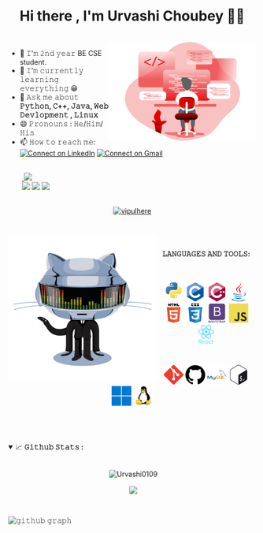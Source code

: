 <h1 align='center'>Hi there , I'm Urvashi Choubey 👋🏻</h1><br>

<a target="_blank">
  <img align="right" height="200" width="300" src="https://github.com/Urvashi0109/Urvashi0109/blob/main/icons/code.svg">
</a>

- 🔭 𝙸'𝚖 𝟸𝚗𝚍 𝚢𝚎𝚊𝚛 BE CSE student.
- 🌱 𝙸’𝚖 𝚌𝚞𝚛𝚛𝚎𝚗𝚝𝚕𝚢 𝚕𝚎𝚊𝚛𝚗𝚒𝚗𝚐 𝚎𝚟𝚎𝚛𝚢𝚝𝚑𝚒𝚗𝚐 😁
- 💬 𝙰𝚜𝚔 𝚖𝚎 𝚊𝚋𝚘𝚞𝚝 **𝙿𝚢𝚝𝚑𝚘𝚗, 𝙲++, 𝙹𝚊𝚟𝚊, 𝚆𝚎𝚋 𝙳𝚎𝚟𝚕𝚘𝚙𝚖𝚎𝚗𝚝 , 𝙻𝚒𝚗𝚞𝚡**
- 😄 𝙿𝚛𝚘𝚗𝚘𝚞𝚗𝚜 : 𝙷𝚎/𝙷𝚒𝚖/𝙷𝚒𝚜
- 📫 𝙷𝚘𝚠 𝚝𝚘 𝚛𝚎𝚊𝚌𝚑 𝚖𝚎: <span>[![Connect on LinkedIn](https://img.shields.io/badge/--linkedin?label=LinkedIn&logo=LinkedIn&style=social)](https://www.linkedin.com/in/urvashi-choubey-bbba18209//)   [![Connect on Gmail](https://img.shields.io/badge/--Gmail?label=Gmail&logo=Gmail&style=social)](mailto:urvashichoubey0121@gmail.com)</span>

<br/>
&emsp;&emsp;<a href="#">
    <img src="https://komarev.com/ghpvc/?username=Urvashi0109&color=blueviolet">
</a>

<br/>
&emsp;&emsp;<a href='https://www.codechef.com/users/ujju07'><img src='https://img.shields.io/badge/-CodeChef-5B4638?style=for-the-badge&logo=CodeChef&logoColor=white'/></a>
<a href='https://www.hackerrank.com/CoDeZ_0'><img src='https://img.shields.io/badge/-Hackerrank-2EC866?style=for-the-badge&logo=HackerRank&logoColor=white'/></a>
<a href='https://auth.geeksforgeeks.org/user/neofetch/practice/'><img src='https://img.shields.io/badge/-geeksforgeeks-080704?style=for-the-badge&logo=geeksforgeeks'/></a>

<br/>
<br/>

<p align="center"> <a href="https://github.com/ryo-ma/github-profile-trophy"><img src="https://github-profile-trophy.vercel.app/?username=vipulhere" alt="vipulhere" /></a> </p>

<!-- <p align="center">
  <a>
    <img align="center" src="https://github-readme-streak-stats.herokuapp.com/?user=Urvashi0109&theme=dark"/>
  </a>
</p> -->

<div align='center'>

#

<a target="_blank"><img align="left" height="300" width="300" alt="𝙶𝙸𝙵" src="https://github.com/Urvashi0109/Urvashi0109/blob/main/github.gif?raw=true"></a>
<br/>

**𝙻𝙰𝙽𝙶𝚄𝙰𝙶𝙴𝚂 𝙰𝙽𝙳 𝚃𝙾𝙾𝙻𝚂:**  
<br/>
<br/>

<code><img src="https://github.com/Urvashi0109/Urvashi0109/blob/main/icons/python-original.svg" alt="python" width="40" height="40"/></code> 
<code><img src="https://github.com/Urvashi0109/Urvashi0109/blob/main/icons/c-original.svg" alt="C" width="40" height="40"/></code>
<code><img src="https://github.com/Urvashi0109/Urvashi0109/blob/main/icons/cplusplus-original.svg" alt="C++" width="40" height="40"/></code> 
<code><img src="https://github.com/Urvashi0109/Urvashi0109/blob/main/icons/java-original.svg" alt="Java" width="40" height="40"/></code> 
<code><img src="https://github.com/Urvashi0109/Urvashi0109/blob/main/icons/html5-original-wordmark.svg" alt="html5" height="40"/></code> 
<code><img src="https://github.com/Urvashi0109/Urvashi0109/blob/main/icons/css3-original-wordmark.svg" alt="css3" height="40"/></code> 
<code><img src="https://github.com/Urvashi0109/Urvashi0109/blob/main/icons/bootstrap-plain-wordmark.svg" alt="bootstrap" height="40"/></code> 
<code><img src="https://github.com/Urvashi0109/Urvashi0109/blob/main/icons/javascript-original.svg" alt="JavaScript" width="40" height="40"/></code> 
<code><img src="https://github.com/Urvashi0109/Urvashi0109/blob/main/icons/react-original-wordmark.svg" alt="React" width="40" height="40"/></code> 
  #
<code><img src="https://github.com/Urvashi0109/Urvashi0109/blob/main/icons/git-scm-icon.svg" alt="git" width="40" height="40"/></code> 
<code><img src="https://github.com/Urvashi0109/Urvashi0109/blob/main/icons/github.svg" alt="github" width="40" height="40"/></code> 
<code><img src="https://github.com/Urvashi0109/Urvashi0109/blob/main/icons/mysql-original-wordmark.svg" alt="mysql" width="40" height="40"/></code>
<code><img src="https://github.com/Urvashi0109/Urvashi0109/blob/main/icons/gnu_bash-icon.svg" alt="bash" width="40" height="40"/></code>
<code><img src="https://github.com/Urvashi0109/Urvashi0109/blob/main/icons/win11.svg" alt="Win11" width="40" height="40"/></code>
<code><img src="https://github.com/Urvashi0109/Urvashi0109/blob/main/icons/linux-original.svg" alt="Linux" width="40" height="40"/></code>

<br/>

#

</div>

<details open="">
<summary>
  <g-emoji class="g-emoji" alias="chart_with_upwards_trend" fallback-src="https://github.githubassets.com/images/icons/emoji/unicode/1f4c8.png">📈</g-emoji>
  <strong>𝙶𝚒𝚝𝚑𝚞𝚋 𝚂𝚝𝚊𝚝𝚜 : </strong>
</summary>
<br>

<p align="center">&nbsp;<img align="center" src="https://github-readme-stats.vercel.app/api?theme=algolia&username=Urvashi0109&show_icons=true&locale=en" alt="Urvashi0109" /></p>
<p align="center">&nbsp;<img align="center" src="https://github-readme-stats.vercel.app/api/top-langs/?username=Urvashi0109&langs_count=15&layout=compact&hide_border=true&theme=algolia" /></p>
<br/>

![𝚐𝚒𝚝𝚑𝚞𝚋 𝚐𝚛𝚊𝚙𝚑](https://activity-graph.herokuapp.com/graph?username=Urvashi0109&theme=react-dark&hide_border=true&area=true)
</details>

